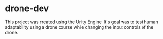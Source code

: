 # drone-dev
This project was created using the Unity Engine. It's goal was to test human adaptability using a drone course while changing the input controls of the drone. 

